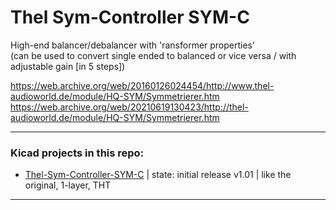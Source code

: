 # Thel Sym-Controller SYM-C
High-end balancer/debalancer with 'ransformer properties'  
(can be used to convert single ended to balanced or vice versa / with adjustable gain [in 5 steps])  
  
https://web.archive.org/web/20160126024454/http://www.thel-audioworld.de/module/HQ-SYM/Symmetrierer.htm  
https://web.archive.org/web/20210619130423/http://thel-audioworld.de/module/HQ-SYM/Symmetrierer.htm  
  
----  
### Kicad projects in this repo:  
* [Thel-Sym-Controller-SYM-C](https://github.com/analoghifi/Thel-Sym-Controller-SYM-C/tree/main/hardware/KiCad/original) | state: initial release v1.01 | like the original, 1-layer, THT

----

